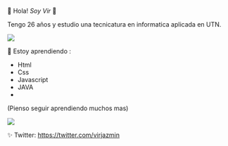 🌸 Hola! *Soy Vir* 🌸

Tengo 26 años y estudio una tecnicatura en informatica aplicada en UTN.

<img src="https://user-images.githubusercontent.com/62678180/123495760-5b49c180-d5fb-11eb-9f72-36248ceb5ea8.png">


💪 Estoy aprendiendo : 
- Html
- Css
- Javascript
- JAVA
- 
(Pienso seguir aprendiendo muchos mas)

<img src="https://user-images.githubusercontent.com/62678180/123495760-5b49c180-d5fb-11eb-9f72-36248ceb5ea8.png">

✨ Twitter: https://twitter.com/virjazmin
